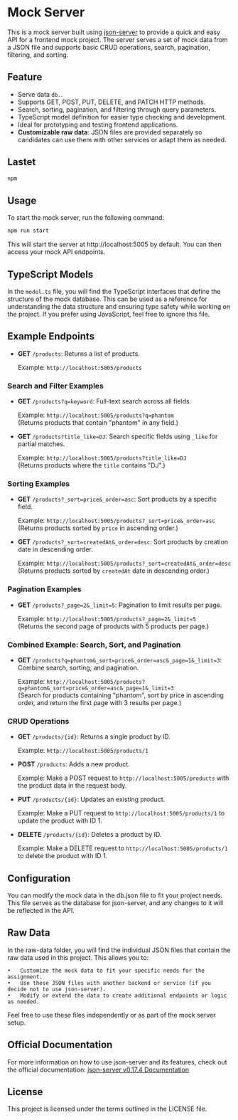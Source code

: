 # Mock Server

This is a mock server built using [json-server](https://www.npmjs.com/package/json-server/v/0.17.4) to provide a quick and easy API for a frontend mock project. The server serves a set of mock data from a JSON file and supports basic CRUD operations, search, pagination, filtering, and sorting.

## Feature

- Serve data  `db.`.
- Supports GET, POST, PUT, DELETE, and PATCH HTTP methods.
- Search, sorting, pagination, and filtering through query parameters.
- TypeScript model definition for easier type checking and development.
- Ideal for prototyping and testing frontend applications.
- **Customizable raw data**: JSON files are provided separately so candidates can use them with other services or adapt them as needed.


## Lastet

```bash
npm 
```

## Usage

To start the mock server, run the following command:
```bash
npm run start
```

This will start the server at http://localhost:5005 by default. You can then access your mock API endpoints.


## TypeScript Models

In the `model.ts` file, you will find the TypeScript interfaces that define the structure of the mock database. This can be used as a reference for understanding the data structure and ensuring type safety while working on the project. If you prefer using JavaScript, feel free to ignore this file.

## Example Endpoints

- **GET** `/products`: Returns a list of products.
  
  Example: `http://localhost:5005/products`

### Search and Filter Examples

- **GET** `/products?q=keyword`: Full-text search across all fields.

  Example: `http://localhost:5005/products?q=phantom`  
  (Returns products that contain "phantom" in any field.)

- **GET** `/products?title_like=DJ`: Search specific fields using `_like` for partial matches.

  Example: `http://localhost:5005/products?title_like=DJ`  
  (Returns products where the `title` contains "DJ".)

### Sorting Examples

- **GET** `/products?_sort=price&_order=asc`: Sort products by a specific field.

  Example: `http://localhost:5005/products?_sort=price&_order=asc`  
  (Returns products sorted by `price` in ascending order.)

- **GET** `/products?_sort=createdAt&_order=desc`: Sort products by creation date in descending order.

  Example: `http://localhost:5005/products?_sort=createdAt&_order=desc`  
  (Returns products sorted by `createdAt` date in descending order.)

### Pagination Examples

- **GET** `/products?_page=2&_limit=5`: Pagination to limit results per page.

  Example: `http://localhost:5005/products?_page=2&_limit=5`  
  (Returns the second page of products with 5 products per page.)

### Combined Example: Search, Sort, and Pagination

- **GET** `/products?q=phantom&_sort=price&_order=asc&_page=1&_limit=3`: Combine search, sorting, and pagination.

  Example: `http://localhost:5005/products?q=phantom&_sort=price&_order=asc&_page=1&_limit=3`  
  (Search for products containing "phantom", sort by price in ascending order, and return the first page with 3 results per page.)

### CRUD Operations

- **GET** `/products/{id}`: Returns a single product by ID.
  
  Example: `http://localhost:5005/products/1`

- **POST** `/products`: Adds a new product.
  
  Example: Make a POST request to `http://localhost:5005/products` with the product data in the request body.

- **PUT** `/products/{id}`: Updates an existing product.
  
  Example: Make a PUT request to `http://localhost:5005/products/1` to update the product with ID 1.

- **DELETE** `/products/{id}`: Deletes a product by ID.
  
  Example: Make a DELETE request to `http://localhost:5005/products/1` to delete the product with ID 1.

## Configuration

You can modify the mock data in the db.json file to fit your project needs. This file serves as the database for json-server, and any changes to it will be reflected in the API.

## Raw Data

In the raw-data folder, you will find the individual JSON files that contain the raw data used in this project. This allows you to:

	•	Customize the mock data to fit your specific needs for the assignment.
	•	Use these JSON files with another backend or service (if you decide not to use json-server).
	•	Modify or extend the data to create additional endpoints or logic as needed.

Feel free to use these files independently or as part of the mock server setup.

## Official Documentation

For more information on how to use json-server and its features, check out the official documentation:
[json-server v0.17.4 Documentation](https://www.npmjs.com/package/json-server/v/0.17.4)

## License

This project is licensed under the terms outlined in the LICENSE file.